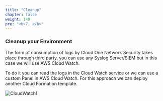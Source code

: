 ```yaml
---
title: "Cleanup"
chapter: false
weight: 140
pre: "<b>7. </b>"
---
```


### Cleanup your Environment

The form of consumption of logs by Cloud One Network Security takes place through third party, you can use any Syslog Server/SIEM but in this case we will use AWS Cloud Watch.

To do it you can read the logs in the Cloud Watch service or we can use a custom Panel in AWS Cloud Watch. For this approach we can deploy another Cloud Formation template.





![CloudWatch1](/images/CF.png)
